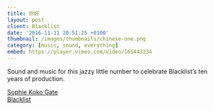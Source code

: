 ```yaml
---
title: 你好
layout: post
client: Blacklist
date: '2016-11-11 20:51:25 +0100'
thumbnail: /images/thumbnails/chinese-one.png
category: [music, sound, everything]
embed: https://player.vimeo.com/video/165443234
---
```


Sound and music for this jazzy little number to celebrate Blacklist’s ten years of production.

[Sophie Koko Gate](www.sophiekokogate.com)  
[Blacklist](www.blacklist.tv)
